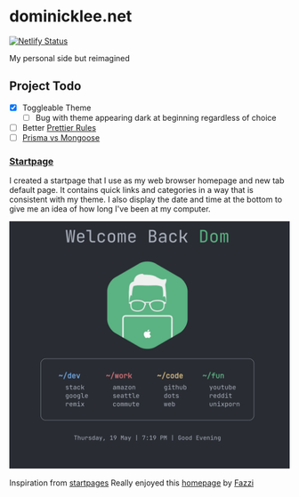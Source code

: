 # dominicklee.net

[![Netlify Status](https://api.netlify.com/api/v1/badges/c4f64dee-6759-4345-b233-350f2015a8d3/deploy-status)](https://app.netlify.com/sites/the-awesome-domogami-site/deploys)

My personal side but reimagined

## Project Todo

- [x] Toggleable Theme
  - [ ] Bug with theme appearing dark at beginning regardless of choice
- [ ] Better [Prettier Rules](https://prettier.io/docs/en/options.html)
- [ ] [Prisma vs Mongoose](https://dev.to/somsubhra1/journey-from-mongoose-to-prisma-orm-for-mongodb-3j21)

### [Startpage](https://the-awesome-domogami-site.netlify.app/startpage)

I created a startpage that I use as my web browser homepage and new tab default page. It contains quick links and categories in a way that is consistent with my theme. I also display the date and time at the bottom to give me an idea of how long I've been at my computer.

![Startpage](./previews/startpage.png)

Inspiration from [startpages](https://startpages.github)
Really enjoyed this [homepage](https://fxzzi.github.io/catStartpage/) by [Fazzi](https://github.com/Fxzzi?tab=repositories)
